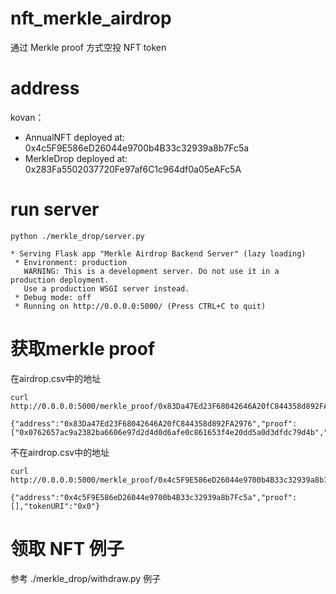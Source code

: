 # nft_merkle_airdrop

通过 Merkle proof 方式空投 NFT token


# address

kovan：

- AnnualNFT deployed at: 0x4c5F9E586eD26044e9700b4B33c32939a8b7Fc5a
- MerkleDrop deployed at: 0x283Fa5502037720Fe97af6C1c964df0a05eAFc5A

# run server

```
python ./merkle_drop/server.py

* Serving Flask app "Merkle Airdrop Backend Server" (lazy loading)
 * Environment: production
   WARNING: This is a development server. Do not use it in a production deployment.
   Use a production WSGI server instead.
 * Debug mode: off
 * Running on http://0.0.0.0:5000/ (Press CTRL+C to quit)
```

# 获取merkle proof

在airdrop.csv中的地址

```
curl http://0.0.0.0:5000/merkle_proof/0x83Da47Ed23F68042646A20fC844358d892FA2976

{"address":"0x83Da47Ed23F68042646A20fC844358d892FA2976","proof":["0x0762657ac9a2382ba6606e97d2d4d0d6afe0c861653f4e20dd5a0d3dfdc79d4b","0x92eea7c4429f2450ee65bb20fb6c72438efe5292e0168f61b60a8e2e0ada9d37","0x77b448f6981c9dcd0ca20c6afc93c110090ef43f2b87558bdff76cef328d5e37","0xafba83455e14402d3599e939af71aa5e7caca8fa6ac2ba7cf358f2aafa396e79"],"tokenURI":"QmXRVfBz9Zdv2h11RBgLPV6ia5Pz6QTdrPFMHsfo4bF5YM"}
```

不在airdrop.csv中的地址
```
curl http://0.0.0.0:5000/merkle_proof/0x4c5F9E586eD26044e9700b4B33c32939a8b7Fc5a

{"address":"0x4c5F9E586eD26044e9700b4B33c32939a8b7Fc5a","proof":[],"tokenURI":"0x0"}
```

# 领取 NFT 例子

参考 ./merkle_drop/withdraw.py 例子